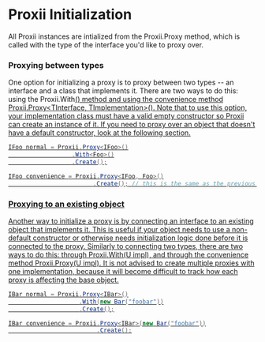 # Proxii Initialization
All Proxii instances are intialized from the Proxii.Proxy<T> method, which is called with the type of the interface you'd like to proxy over.

### Proxying between types
One option for initializing a proxy is to proxy between two types -- an interface and a class that implements it. There are two ways to do this: using the Proxii<T>.With<U>() method and using the convenience method Proxii.Proxy<TInterface, TImplementation>(). Note that to use this option, your implementation class must have a valid empty constructor so Proxii can create an instance of it. If you need to proxy over an object that doesn't have a default constructor, look at the following section.
```csharp
IFoo normal = Proxii.Proxy<IFoo>()
                  .With<Foo>()
                  .Create();

IFoo convenience = Proxii.Proxy<IFoo, Foo>()
                        .Create(); // this is the same as the previous proxy initialization
```

### Proxying to an existing object
Another way to initialize a proxy is by connecting an interface to an existing object that implements it. This is useful if your object needs to use a non-default constructor or otherwise needs initialization logic done before it is connected to the proxy. Similarly to connecting two types, there are two ways to do this: through Proxii<T>.With(U impl), and through the convenience method Proxii.Proxy<T>(U impl). It is not advised to create multiple proxies with one implementation, because it will become difficult to track how each proxy is affecting the base object.
```csharp
IBar normal = Proxii.Proxy<IBar>()
                    .With(new Bar("foobar"))
                    .Create();

IBar convenience = Proxii.Proxy<IBar>(new Bar("foobar"))
                         .Create();
```
